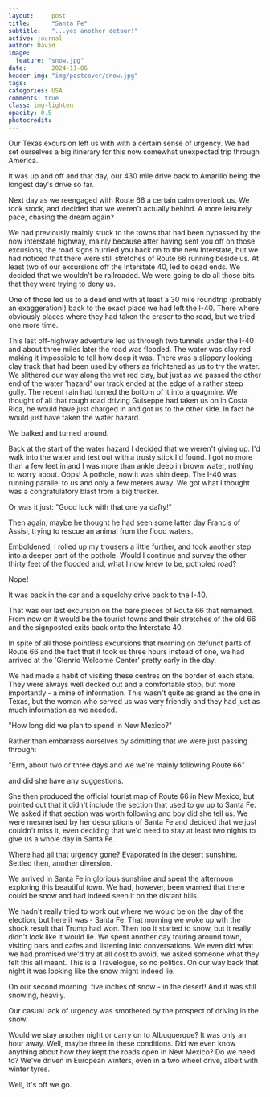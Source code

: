 ```yaml
---
layout:     post
title:      "Santa Fe"
subtitle:   "...yes another detour!"
active: journal
author: David
image:
  feature: "snow.jpg"
date:       2024-11-06
header-img: "img/postcover/snow.jpg"
tags: 
categories: USA
comments: true
class: img-lighten 
opacity: 0.5
photocredit:
---
```


Our Texas excursion left us with with a certain sense of urgency. We had set ourselves a big itinerary for this now somewhat unexpected trip through America. 

It was up and off and that day, our 430 mile drive back to Amarillo being the longest day's drive so far.

Next day as we reengaged with Route 66 a certain calm overtook us. We took stock, and decided that we weren't actually behind. A more leisurely pace, chasing the dream again?

We had previously mainly stuck to the towns that had been bypassed by the now interstate highway, mainly because after having sent you off on those excusions, the road signs hurried you back on to the new Interstate, but we had noticed that there were still stretches of Route 66 running beside us. At least two of our excursions off the Interstate 40, led to dead ends. We decided that we wouldn't be railroaded. We were going to do all those bits that they were trying to deny us.

One of those led us to a dead end with at least a 30 mile roundtrip (probably an exaggeration!) back to the exact place we had left the I-40. There where obviously places where they had taken the eraser to the road, but we tried one more time.

This last off-highway adventure led us through two tunnels under the I-40 and about three miles later the road was flooded. The water was clay red making it impossible to tell how deep it was. There was a slippery looking clay track that had been used by others as frightened as us to try the water. We slithered our way along the wet red clay, but just as we passed the other end of the water 'hazard' our track ended at the edge of a rather steep gully. The recent rain had turned the bottom of it into a quagmire. We thought of all that rough road driving Guiseppe had taken us on in Costa Rica, he would have just charged in and got us to the other side. In fact he would just have taken the water hazard. 

We balked and turned around. 

Back at the start of the water hazard I decided that we weren't giving up. I'd walk into the water and test out with a trusty stick I'd found. I got no more than a few feet in and I was more than ankle deep in brown water, nothing to worry about. Oops! A pothole, now it was shin deep. The I-40 was running parallel to us and only a few meters away. We got what I thought was a congratulatory blast from a big trucker. 

Or was it just: "Good luck with that one ya dafty!"

Then again, maybe he thought he had seen some latter day Francis of Assisi, trying to rescue an animal from the flood waters.

Emboldened, I rolled up my trousers a little further, and took another step into a deeper part of the pothole. Would I continue and survey the other thirty feet of the flooded and, what I now knew to be, potholed road? 

Nope! 

It was back in the car and a squelchy drive back to the I-40.

That was our last excursion on the bare pieces of Route 66 that remained. From now on it would be the tourist towns and their stretches of the old 66 and the signposted exits back onto the Interstate 40.

In spite of all those pointless excursions that morning on defunct parts of Route 66 and the fact that it took us three hours instead of one, we had arrived at the 'Glenrio Welcome Center' pretty early in the day. 

We had made a habit of visiting these centres on the border of each state. They were always well decked out and a comfortable stop, but more importantly - a mine of information. This wasn't quite as grand as the one in Texas, but the woman who served us was very friendly and they had just as much information as we needed. 

"How long did we plan to spend in New Mexico?"

Rather than embarrass ourselves by admitting that we were just passing through:

"Erm, about two or three days and we we're mainly following Route 66"
 
and did she have any suggestions. 

She then produced the official tourist map of Route 66 in New Mexico, but pointed out that it didn't include the section that used to go up to Santa Fe. We asked if that section was worth following and boy did she tell us. We were mesmerised by her descriptions of Santa Fe and decided that we just couldn't miss it, even deciding that we'd need to stay at least two nights to give us a whole day in Santa Fe. 

Where had all that urgency gone? Evaporated in the desert sunshine. Settled then, another diversion.

We arrived in Santa Fe in glorious sunshine and spent the afternoon exploring this beautiful town. We had, however, been warned that there could be snow and had indeed seen it on the distant hills.

We hadn't really tried to work out where we would be on the day of the election, but here it was - Santa Fe. That morning we woke up wth the shock result that Trump had won. Then too it started to snow, but it really didn't look like it would lie. We spent another day touring around town, visiting bars and cafes and listening into conversations. We even did what we had promised we'd try at all cost to avoid, we asked someone what they felt this all meant. This is a Travelogue, so no politics. On our way back that night it was looking like the snow might indeed lie. 

On our second morning: five inches of snow - in the desert! And it was still snowing, heavily.

Our casual lack of urgency was smothered by the prospect of driving in the snow. 

Would we stay another night or carry on to Albuquerque? It was only an hour away. Well, maybe three in these conditions. Did we even know anything about how they kept the roads open in New Mexico? Do we need to? We've driven in European winters, even in a two wheel drive, albeit with winter tyres. 

Well, it's off we go.









